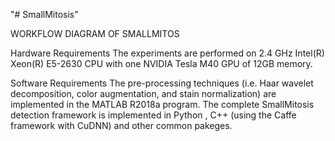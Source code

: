 "# SmallMitosis" 

WORKFLOW DIAGRAM OF SMALLMITOS

Hardware Requirements
The experiments are performed on 2.4 GHz Intel(R) Xeon(R) E5-2630 CPU with one NVIDIA Tesla M40 GPU of 12GB memory.

Software Requirements
The pre-processing techniques (i.e. Haar wavelet decomposition, color augmentation, and stain normalization) are implemented in the MATLAB R2018a program.
The complete SmallMitosis detection framework is implemented in Python , C++ (using the Caffe framework with CuDNN) and other common pakeges.

